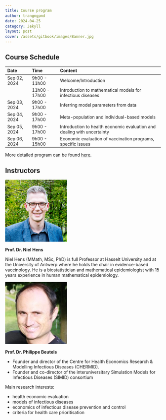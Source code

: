 ```yaml
---
title: Course program
author: trangngpmd
date: 2024-04-25
category: Jekyll
layout: post
cover: /assets/gitbook/images/Banner.jpg
---
```


## Course Schedule
<div class="table-wrapper" markdown="block">

|Date|Time|Content|
|:--|:--|:--|
|Sep 02, 2024|9h00 - 11h00|Welcome/Introduction|
||11h00 - 17h00|Introduction to mathematical models for infectious diseases|
|Sep 03, 2024|9h00 - 17h00|Inferring model parameters from data|
|Sep 04, 2024|9h00 - 17h00|Meta-population and individual-based models|
|Sep 05, 2024|9h00 - 17h00|Introduction to health economic evaluation and dealing with uncertainty|
|Sep 06, 2024|9h00 - 15h00|Economic evaluation of vaccination programs, specific issues|

</div>

More detailed program can be found [here][1].

## Instructors

<img src="/assets/gitbook/images/hens.jpeg" width="200" height="200">

**Prof. Dr. Niel Hens**

Niel Hens (MMath, MSc, PhD) is full Professor at Hasselt University and at the University of Antwerp where he holds the chair in evidence-based vaccinology. He is a biostatistician and mathematical epidemiologist with 15 years experience in human mathematical epidemiology.

<img src="/assets/gitbook/images/Beutels.jpg" width="200" height="200">

**Prof. Dr. Philippe Beutels**

- Founder and director of the  Centre for Health Economics Research & Modelling Infectious Diseases (CHERMID).
- Founder and co-director of the interuniversitary Simulation Models for Infectious Diseases (SIMID) consortium

Main research interests:

- health economic evaluation
- models of infectious diseases
- economics of infectious disease prevention and control
- criteria for health care prioritisation






[1]: https://drive.google.com/drive/u/2/folders/19FmGUCSWb7y_sUGWbhgKljz33-bu53OI
